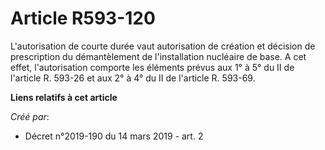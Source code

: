 # Article R593-120

L'autorisation de courte durée vaut autorisation de création et décision de prescription du démantèlement de l'installation
nucléaire de base. A cet effet, l'autorisation comporte les éléments prévus aux 1° à 5° du II de l'article R. 593-26 et aux
2° à 4° du II de l'article R. 593-69.

**Liens relatifs à cet article**

_Créé par_:

  - Décret n°2019-190 du 14 mars 2019 - art. 2

